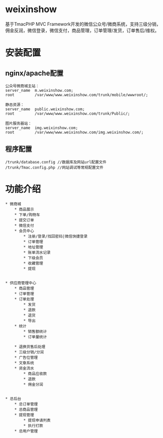 # weixinshow
基于TmacPHP MVC Framework开发的微信公众号/微商系统，支持三级分销，佣金反润，微信登录，微信支付，商品管理，订单管理/发货，订单售后/维权。

# 安装配置
## nginx/apache配置
    公众号微商城主站：
    server_name  m.weixinshow.com;
    root         /var/www/www.weixinshow.com/trunk/mobile/wwwroot/;
    
    静态资源：
    server_name  public.weixinshow.com;
    root         /var/www/www.weixinshow.com/trunk/Public/;
    
    图片服务器站：
    server_name  img.weixinshow.com;
    root         /var/www/www.weixinshow.com/img.weixinshow.com/;  
    
## 程序配置
    /trunk/database.config //数据库及网站url配置文件
    /trunk/Tmac.config.php //网站调试等常规配置文件

# 功能介绍

	* 微商城
		* 商品展示
		* 下单/购物车
		* 提交订单
		* 微信支付
		* 会员中心
			* 注册/登录/找回密码|微信快捷登录
			* 订单管理
			* 地址管理
			* 账单流水记录
			* 下级会员
			* 收藏管理
			* 提现


	* 供应商管理中心
		* 商品管理
		* 订单管理
		* 订单处理
			* 发货
			* 退款
			* 退货
			* 导出
		* 统计
			* 销售额统计
			* 订单量统计

		* 退换货售后处理
		* 三级分销/分润
		* 广告位管理
		* 文章系统
		* 资金流水
			* 商品应收款
			* 退款
			* 佣金分润


	* 总后台
		* 总订单管理
		* 总商品管理
		* 提现管理
			* 提现申请列表
			* 执行打款
		* 总用户管理


